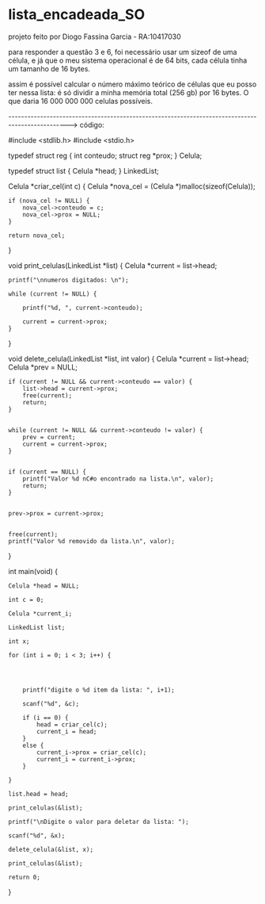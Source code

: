# lista_encadeada_SO

projeto feito por Diogo Fassina Garcia - RA:10417030

para responder a questão 3 e 6, foi necessário usar um sizeof de uma célula, e já que o meu sistema operacional é de 64 bits, cada célula tinha um tamanho de 16 bytes.

assim é possível calcular o número máximo teórico de células que eu posso ter nessa lista: é só dividir a minha memória total (256 gb) por 16 bytes. O que daria 16 000 000 000 celulas possíveis.

------------------------------------------------------------------------------------------------->
código: 

#include <stdlib.h>
#include <stdio.h>

typedef struct reg {
	int conteudo;
	struct reg *prox;
} Celula;

typedef struct list {
	Celula *head;
} LinkedList;

Celula *criar_cel(int c) {
	Celula *nova_cel = (Celula *)malloc(sizeof(Celula));

	if (nova_cel != NULL) {
		nova_cel->conteudo = c;
		nova_cel->prox = NULL;
	}

	return nova_cel;
}

void print_celulas(LinkedList *list) {
	Celula *current = list->head;

	printf("\nnumeros digitados: \n");

	while (current != NULL) {

		printf("%d, ", current->conteudo);

		current = current->prox;
	}
}

void delete_celula(LinkedList *list, int valor) {
	Celula *current = list->head;
	Celula *prev = NULL;


	if (current != NULL && current->conteudo == valor) {
		list->head = current->prox;
		free(current);
		return;
	}


	while (current != NULL && current->conteudo != valor) {
		prev = current;
		current = current->prox;
	}


	if (current == NULL) {
		printf("Valor %d nC#o encontrado na lista.\n", valor);
		return;
	}


	prev->prox = current->prox;


	free(current);
	printf("Valor %d removido da lista.\n", valor);
}

int main(void) {
    

	Celula *head = NULL;

	int c = 0;

	Celula *current_i;

	LinkedList list;

	int x;

	for (int i = 0; i < 3; i++) {




		printf("digite o %d item da lista: ", i+1);

		scanf("%d", &c);

		if (i == 0) {
			head = criar_cel(c);
			current_i = head;
		}
		else {
			current_i->prox = criar_cel(c);
			current_i = current_i->prox;
		}

	}

	list.head = head;

	print_celulas(&list);

	printf("\nDigite o valor para deletar da lista: ");

	scanf("%d", &x);

	delete_celula(&list, x);

	print_celulas(&list);

	return 0;
}

